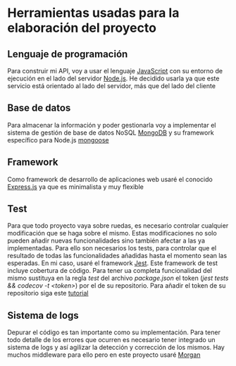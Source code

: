 # Herramientas usadas para la elaboración del proyecto
 
## Lenguaje de programación
Para construir mi API, voy a usar el lenguaje [JavaScript](https://www.javascript.com) con su entorno de ejecución en el lado del servidor [Node.js](https://nodejs.org/es/). He decidido usarla ya que este servicio está orientado al lado del servidor, más que del lado del cliente
 
## Base de datos
Para almacenar la información y poder gestionarla voy a implementar el sistema de gestión de base de datos NoSQL [MongoDB](https://www.mongodb.com/es) y su framework específico para Node.js [mongoose](https://mongoosejs.com)
 
## Framework 
Como framework de desarrollo de aplicaciones web usaré el conocido [Express.js](https://expressjs.com/es/) ya que es minimalista y muy flexible
 
## Test
Para que todo proyecto vaya sobre ruedas, es necesario controlar cualquier modificación que se haga sobre el mismo. Estas modificaciones no solo pueden añadir nuevas funcionalidades sino también afectar a las ya implementadas. Para ello son necesarios los tests, para controlar que el resultado de todas las funcionalidades añadidas hasta el momento sean las esperadas. En mi caso, usaré el framework [Jest](https://jestjs.io/). Este framework de test incluye cobertura de código. Para tener ua completa funcionalidad del mismo sustituya en la regla *test* del archivo *package.json* el token (*jest tests && codecov -t \<token>*) por el de su repositorio. Para añadir el token de su repositorio siga este [tutorial](https://www.freecodecamp.org/news/get-your-npm-package-covered-with-jest-and-codecov-9a4cb22b93f4/)
 
## Sistema de logs
Depurar el código es tan importante como su implementación. Para tener todo detalle de los errores que ocurren es necesario tener integrado un sistema de logs y así agilizar la detección y corrección de los mismos. Hay muchos middleware para ello pero en este proyecto usaré [Morgan](https://www.npmjs.com/package/morgan)
 

